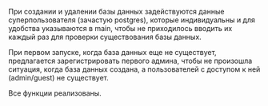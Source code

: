 При создании и удалении базы данных задействуются данные суперпользователя (зачастую postgres), которые индивидуальны и для удобства указываются в main, 
чтобы не приходилось вводить их каждый раз для проверки существования базы данных.

При первом запуске, когда база данных еще не существует, предлагается зарегистрировать первого админа, чтобы не произошла ситуация,
когда база данных создана, а пользователей с доступом к ней (admin/guest) не существует.

Все функции реализованы.
